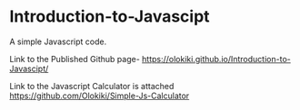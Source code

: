 # Introduction-to-Javascipt
A simple Javascript code.

Link to the Published Github page-
https://olokiki.github.io/Introduction-to-Javascipt/



Link to the Javascript Calculator is attached
https://github.com/Olokiki/Simple-Js-Calculator
